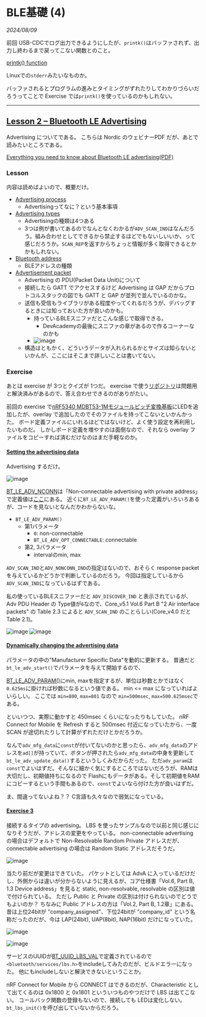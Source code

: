 # BLE基礎 (4)

<i>2024/08/09</i>

前回 USB-CDCでログ出力できるようにしたが、`printk()`はバッファされず、出力し終わるまで戻ってこない関数とのこと。

[printk() function](https://academy.nordicsemi.com/courses/nrf-connect-sdk-fundamentals/lessons/lesson-3-printing-messages-to-console-and-logging/topic/printk-function/)

Linuxでの`stderr`みたいなものか。

バッファされるとプログラムの進みとタイミングがずれたりしてわかりづらいだろうってことで Exercise では`printk()`を使っているのかもしれない。

----

## [Lesson 2 – Bluetooth LE Advertising](https://academy.nordicsemi.com/courses/bluetooth-low-energy-fundamentals/lessons/lesson-2-bluetooth-le-advertising/)

Advertising についてである。
こちらは Nordic のウェビナーPDF だが、あとで読みたいところである。

[Everything you need to know about Bluetooth LE advertising(PDF)](https://devzone.nordicsemi.com/cfs-file/__key/communityserver-discussions-components-files/4/6064.bluetoothLEAdvertisingPresentation.pdf)

### Lesson

内容は読めばよいので、概要だけ。

* [Advertising process](https://academy.nordicsemi.com/courses/bluetooth-low-energy-fundamentals/lessons/lesson-2-bluetooth-le-advertising/topic/advertising-process/)
  * Advertisingってなに？という基本事項
* [Advertising types](https://academy.nordicsemi.com/courses/bluetooth-low-energy-fundamentals/lessons/lesson-2-bluetooth-le-advertising/topic/advertising-types/)
  * Advertisingの種類は4つある
  * 3つは例が書いてあるのでなんとなくわかるが`ADV_SCAN_IND`はなんだろう。組み合わせとしてできるから禁止するほどでもないしいいか、って感じだろうか。`SCAN_REP`を返すからちょっと情報が多く取得できるとかかもしれない。
* [Bluetooth address](https://academy.nordicsemi.com/courses/bluetooth-low-energy-fundamentals/lessons/lesson-2-bluetooth-le-advertising/topic/bluetooth-address/)
  * BLEアドレスの種類
* [Advertisement packet](https://academy.nordicsemi.com/courses/bluetooth-low-energy-fundamentals/lessons/lesson-2-bluetooth-le-advertising/topic/advertisement-packet/)
  * Advertising の PDU(Packet Data Unit)について
  * 接続したら GATT でアクセスするけど Advertising は GAP だからプロトコルスタックの図でも GATT と GAP が並列で並んでいるのかな。
  * 送信も受信もライブラリがある程度やってくれるだろうが、デバッグするときには知っておいた方が良いのかも。
    * 持っているBLEスニファだとこんな感じで取得できる。
      * DevAcademyの最後にスニファの章があるので作るコーナーなのかも
    * ![image](20240809a-1.png)
  * 構造はともかく、どういうデータが入れられるかとサイズは知らないといかんが、ここにはそこまで詳しいことは書いてない。

### Exercise

あとは exercise が 3つとクイズが 1つだ。
exercise で使う[リポジトリ](https://github.com/NordicDeveloperAcademy/bt-fund/tree/main/lesson2)は問題用と解決済みがあるので、答え合わせできるのがありがたい。

前回の exercise で[nRF5340 MDBT53-1Mモジュールピッチ変換基板](https://www.switch-science.com/products/8658)にLEDを追加したが、overlay で追加したのでそのファイルを持ってこないといかんかった。
ボード定義ファイルにいれるほどではないけど、よく使う設定を再利用したいものだ。
しかしボード定義を増やすのは面倒なので、それなら overlay ファイルをコピーすれば済むだけなのはまだ手軽なのか。

#### [Setting the advertising data](https://academy.nordicsemi.com/courses/bluetooth-low-energy-fundamentals/lessons/lesson-2-bluetooth-le-advertising/topic/blefund-lesson-2-exercise-1/)

Advertising するだけ。

![image](20240809a-2.png)

[BT_LE_ADV_NCONN](https://docs.nordicsemi.com/bundle/ncs-latest/page/zephyr/connectivity/bluetooth/api/gap.html#c.BT_LE_ADV_NCONN)は「Non-connectable advertising with private address」で定義値は[ここ](https://github.com/nrfconnect/sdk-zephyr/blob/v3.5.99-ncs1-1/include/zephyr/bluetooth/bluetooth.h#L911-L914)にある。
近くに`BT_LE_ADV_PARAM()`を使った定義がいろいろあるが、コードを見ないとなんだかわからないな。  

* `BT_LE_ADV_PARAM()`
  * 第1パラメータ
    * `0`: non-connectable
    * `BT_LE_ADV_OPT_CONNECTABLE`: connectable
  * 第2, 3パラメータ
    * intervalのmin, max

`ADV_SCAN_IND`と`ADV_NONCONN_IND`の指定はないので、おそらく response packet を与えているかどうかで判断しているのだろう。
今回は指定しているから`ADV_SCAN_IND`になっているはずである。

私の使っているBLEスニファーだと `ADV_DISCOVER_IND` と表示されているが、Adv PDU Header の Type値が`6`なので、Core_v5.1 Vol.6 Part B "2 Air interface packets" の Table 2.3 によると `ADV_SCAN_IND` のことらしい(Core_v4.0 だと Table 2.1)。

![image](20240809a-3.png)
![image](20240809a-4.png)

#### [Dynamically changing the advertising data](https://academy.nordicsemi.com/courses/bluetooth-low-energy-fundamentals/lessons/lesson-2-bluetooth-le-advertising/topic/blefund-lesson-2-exercise-2/)

パラメータの中の"Manufacturer Specific Data"を動的に更新する。
普通だと`bt_le_adv_start()`でパラメータを与えて開始するので、

[BT_LE_ADV_PARAM()](https://docs.nordicsemi.com/bundle/ncs-latest/page/zephyr/connectivity/bluetooth/api/gap.html#c.BT_LE_ADV_PARAM)にmin, maxを指定するが、単位は秒数とかではなく`0.625ms`に掛ければ秒数になるという値である。
min <= max になっていればよいらしい。
ここでは `min=800`, `max=801` なので `min=500msec`, `max=500.625msec`である。

といいつつ、実際に動かすと 450msec くらいになったりもしていた。
nRF Connect for Mobile を Refresh すると 500msec 付近になっていたから、一度 SCAN が途切れたりして計算がずれただけとかだろうか。

なんで`adv_mfg_data`に`const`が付いてないのかと思ったら、`adv_mfg_data`のアドレスを`ad[]`が持っていて、ボタンが押されたら`adv_mfg_data`の中身を更新して`bt_le_adv_update_data()`するというしくみだからだった。
ただ`adv_param`は`const`でよいはずだ。そんなに細かく気にするところではないだろうが、RAMは大切だし、初期値持ちになるので Flashにもデータがある。そして初期値をRAMにコピーするという手間もあるので、`const`でよいなら付けた方が良いはずだ。

ま、間違ってないよね？？ 
C言語も久々なので弱気になっている。

#### [Exercise 3](https://academy.nordicsemi.com/courses/bluetooth-low-energy-fundamentals/lessons/lesson-2-bluetooth-le-advertising/topic/blefund-lesson-2-exercise-3/)

接続するタイプの advertising。
LBS を使ったサンプルなので以前と同じ感じになりそうだが、アドレスの変更をやっている。
non-connectable advertising の場合はデフォルトで Non-Resolvable Random Private アドレスだが、connectable advertising の場合は Random Static アドレスだそうだ。

![image](20240809a-6.png)

当たり前だが変更はできていた。
パケットとしては AdvA に入っているだけだし、外側からは違いが分からないように見えるが、コア仕様書「Vol.6, Part B, 1.3 Device address」を見ると static, non-resolvable, resolvable の区別は値で付けられている。
ただし Public と Private の区別は付けられないのでどうでもよいのか？
ちなみに Public アドレスの方は「Vol.2, Part B, 1.2章」にある。昔は上位24bitが "company_assigned"、下位24bitが "company_id" という名称だったのだが、今は LAP(24bit), UAP(8bit), NAP(16bit) だけになっていた。

![image](20240809a-5.png)

![image](20240809a-7.png)

サービスのUUIDが[BT_UUID_LBS_VAL](https://docs.nordicsemi.com/bundle/ncs-2.6.1/page/nrf/libraries/bluetooth_services/services/lbs.html#c.BT_UUID_LBS_VAL)で定義されているので`<bluetooth/services/lbs.h>`をincludeしてみたのだが、ビルドエラーになった。
他にもincludeしないと解決できないということか。

nRF Connect for Mobile から CONNECT はできるのだが、Characteristic として出てくるのは 0x1800 と 0x1801 といういつものやつだけで LBS は出てこない。
コールバック関数の登録もないので、接続しても LEDは変化しない。`bt_lbs_init()`を呼び出していないからだろう。
